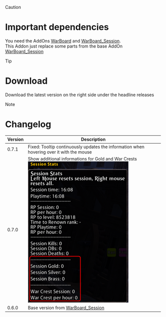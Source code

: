 > [!CAUTION]
> # Important dependencies
> You need the AddOns [WarBoard](https://tools.idrinth.de/addons/warboard/) and [WarBoard_Session](https://tools.idrinth.de/addons/warboard_session/).<br/>
> This Addon just replace some parts from the base AddOn [WarBoard_Session](https://tools.idrinth.de/addons/warboard_session/)

> [!TIP]
> # Download
> Download the latest version on the right side under the headline releases

> [!NOTE]
> # Changelog
> 
> | Version  | Description |
> | ------------- | ------------- |
> | 0.7.1  | Fixed: Tooltip continuously updates the information when hovering over it with the mouse |
> | 0.7.0  | Show additional informations for Gold and War Crests <br/>![Version 0.7.0](https://github.com/Makume/WarBoard_Session/blob/2beeed7e22abf8586a3184dac699af40c1944221/(Images)/Version%200.7.0.png)|
> | 0.6.0  | Base version from [WarBoard_Session](https://tools.idrinth.de/addons/warboard_session/) |
